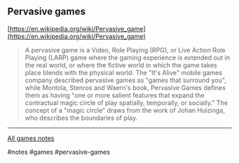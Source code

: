 ## Pervasive games

[https://en.wikipedia.org/wiki/Pervasive_game](https://en.wikipedia.org/wiki/Pervasive_game)

> A pervasive game is a Video, Role Playing (RPG), or Live Action Role Playing
> (LARP) game where the gaming experience is extended out in the real world, or
> where the fictive world in which the game takes place blends with the physical
> world. The "It's Alive" mobile games company described pervasive games as
> "games that surround you", while Montola, Stenros and Waern's book, Pervasive
> Games defines them as having "one or more salient features that expand the
> contractual magic circle of play spatially, temporally, or socially." The
> concept of a "magic circle" draws from the work of Johan Huizinga, who
> describes the boundaries of play.

---

[All games notes](/notes/games.md)

#notes #games #pervasive-games
